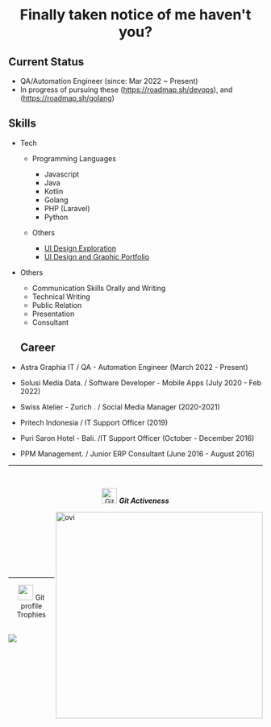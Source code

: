 <h1 align="center">Finally taken notice of me haven't you? </h1>

## Current Status

- QA/Automation Engineer (since: Mar 2022 ~ Present)
- In progress of pursuing these (https://roadmap.sh/devops), and (https://roadmap.sh/golang)

## Skills

- Tech
  - Programming Languages
    - Javascript
    - Java
    - Kotlin
    - Golang
    - PHP (Laravel)
    - Python
    
  - Others
    - <a href ="https://dribbble.com/reinskywalker">UI Design Exploration</a>
    - <a href = "https://www.behance.net/reinskywalker">UI Design and Graphic Portfolio</a>
- Others
  - Communication Skills Orally and Writing
  - Technical Writing
  - Public Relation
  - Presentation
  - Consultant


  
  ## Career
- Astra Graphia IT / QA - Automation Engineer (March 2022 - Present)  
- Solusi Media Data. / Software Developer - Mobile Apps (July 2020 - Feb 2022)
- Swiss Atelier - Zurich . / Social Media Manager (2020-2021)
- Pritech Indonesia / IT Support Officer (2019)
- Puri Saron Hotel - Bali. /IT Support Officer (October - December 2016)
- PPM Management. / Junior ERP Consultant (June 2016 - August 2016)


<p align="center"> 
<hr>
<br>
<p align="center">
   <img src="https://media.giphy.com/media/W5eoZHPpUx9sapR0eu/giphy.gif" width="30px" alt="Git"/>&nbsp;<i><b>Git Activeness</b></i>
</p>
<p>&nbsp;<img align="right" src="https://github-readme-stats.vercel.app/api?username=reinskywalker&show_icons=true&locale=en&theme=chartreuse-dark" alt="ovi" width="410" /></p>
<br><br><br><br><br>
<hr>
<p align="center"><img src="https://media.giphy.com/media/QaMcXSekUWx7aogAUr/giphy.gif" width="30" />&nbsp;Git profile Trophies</p>
<br>
<img src="https://github-profile-trophy.vercel.app/?username=reinskywalker&theme=juicyfresh&no-bg=false"/>
